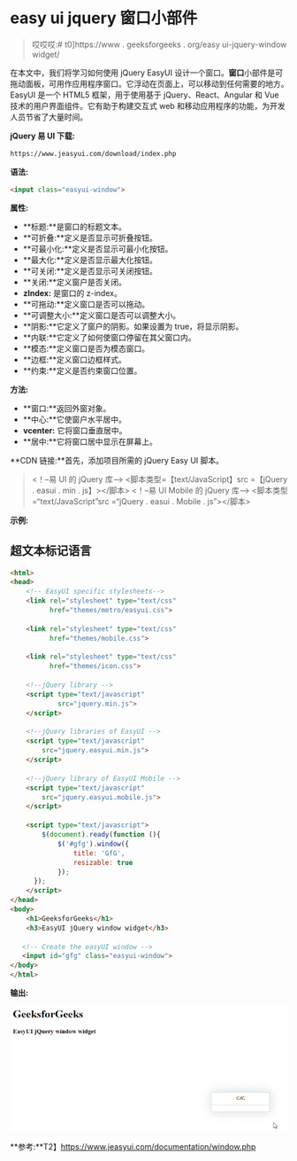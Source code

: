 # easy ui jquery 窗口小部件

> 哎哎哎:# t0]https://www . geeksforgeeks . org/easy ui-jquery-window widget/

在本文中，我们将学习如何使用 jQuery EasyUI 设计一个窗口。**窗口**小部件是可拖动面板，可用作应用程序窗口。它浮动在页面上，可以移动到任何需要的地方。 EasyUI 是一个 HTML5 框架，用于使用基于 jQuery、React、Angular 和 Vue 技术的用户界面组件。它有助于构建交互式 web 和移动应用程序的功能，为开发人员节省了大量时间。

**jQuery 易 UI 下载:**

```html
https://www.jeasyui.com/download/index.php
```

**语法:**

```html
<input class="easyui-window">
```

**属性:**

*   **标题:**是窗口的标题文本。
*   **可折叠:**定义是否显示可折叠按钮。
*   **可最小化:**定义是否显示可最小化按钮。
*   **最大化:**定义是否显示最大化按钮。
*   **可关闭:**定义是否显示可关闭按钮。
*   **关闭:**定义窗户是否关闭。
*   **zIndex:** 是窗口的 z-index。
*   **可拖动:**定义窗口是否可以拖动。
*   **可调整大小:**定义窗口是否可以调整大小。
*   **阴影:**它定义了窗户的阴影。如果设置为 true，将显示阴影。
*   **内联:**它定义了如何使窗口停留在其父窗口内。
*   **模态:**定义窗口是否为模态窗口。
*   **边框:**定义窗口边框样式。
*   **约束:**定义是否约束窗口位置。

**方法:**

*   **窗口:**返回外窗对象。
*   **中心:**它使窗户水平居中。
*   **vcenter:** 它将窗口垂直居中。
*   **居中:**它将窗口居中显示在屏幕上。

**CDN 链接:**首先，添加项目所需的 jQuery Easy UI 脚本。

> <！–易 UI 的 jQuery 库–>
> <脚本类型=【text/JavaScript】src =【jQuery . easui . min . js】></脚本>
> <！–易 UI Mobile 的 jQuery 库–>
> <脚本类型=“text/JavaScript”src =“jQuery . easui . Mobile . js”></脚本>

**示例:**

## 超文本标记语言

```html
<html> 
<head>             
    <!-- EasyUI specific stylesheets-->
    <link rel="stylesheet" type="text/css"
          href="themes/metro/easyui.css"> 

    <link rel="stylesheet" type="text/css"
          href="themes/mobile.css"> 

    <link rel="stylesheet" type="text/css"
          href="themes/icon.css"> 

    <!--jQuery library -->
    <script type="text/javascript"
            src="jquery.min.js"> 
    </script> 

    <!--jQuery libraries of EasyUI -->
    <script type="text/javascript"
        src="jquery.easyui.min.js"> 
    </script> 

    <!--jQuery library of EasyUI Mobile -->
    <script type="text/javascript"
        src="jquery.easyui.mobile.js"> 
    </script> 

    <script type="text/javascript">
        $(document).ready(function (){ 
            $('#gfg').window({ 
                title: 'GfG',
                resizable: true
            }); 
      }); 
    </script> 
</head> 
<body>
    <h1>GeeksforGeeks</h1>
    <h3>EasyUI jQuery window widget</h3>

   <!-- Create the easyUI window -->
   <input id="gfg" class="easyui-window">
</body>
</html>
```

**输出:**

![](img/31282285f40c177c8f5878061f10baee.png)

**参考:**T2】https://www.jeasyui.com/documentation/window.php